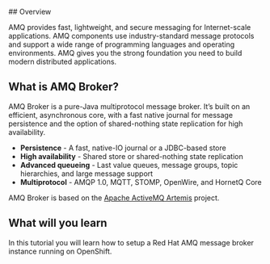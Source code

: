 ## Overview

AMQ provides fast, lightweight, and secure messaging for Internet-scale applications. AMQ components use industry-standard message protocols and support a wide range of programming languages and operating environments. AMQ gives you the strong foundation you need to build modern distributed applications.

## What is AMQ Broker?

AMQ Broker is a pure-Java multiprotocol message broker. It’s built on an efficient, asynchronous core, with a fast native journal for message persistence and the option of shared-nothing state replication for high availability.

* **Persistence** - A fast, native-IO journal or a JDBC-based store
* **High availability** - Shared store or shared-nothing state replication
* **Advanced queueing** - Last value queues, message groups, topic hierarchies, and large message support
* **Multiprotocol** - AMQP 1.0, MQTT, STOMP, OpenWire, and HornetQ Core

AMQ Broker is based on the [Apache ActiveMQ Artemis](https://activemq.apache.org/artemis/) project.

## What will you learn

In this tutorial you will learn how to setup a Red Hat AMQ message broker instance running on OpenShift.
